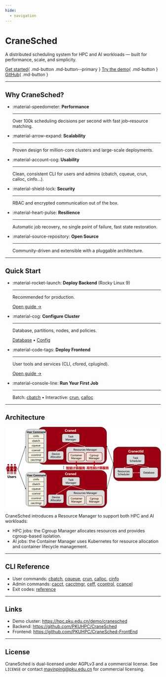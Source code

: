 ```yaml
---
hide:
  - navigation
---
```


# CraneSched

<p class="lead">A distributed scheduling system for HPC and AI workloads — built for performance, scale, and simplicity.</p>

[Get started](deployment/index.md){ .md-button .md-button--primary } [Try the demo](https://hpc.pku.edu.cn/demo/cranesched){ .md-button } [GitHub](https://github.com/PKUHPC/CraneSched){ .md-button }

---

## Why CraneSched?

<div class="grid cards" markdown>

- :material-speedometer: **Performance**

    ---

    Over 100k scheduling decisions per second with fast job–resource matching.

- :material-arrow-expand: **Scalability**

    ---

    Proven design for million-core clusters and large-scale deployments.

- :material-account-cog: **Usability**

    ---

    Clean, consistent CLI for users and admins (cbatch, cqueue, crun, calloc, cinfo…).

- :material-shield-lock: **Security**

    ---

    RBAC and encrypted communication out of the box.

- :material-heart-pulse: **Resilience**

    ---

    Automatic job recovery, no single point of failure, fast state restoration.

- :material-source-repository: **Open Source**

    ---

    Community-driven and extensible with a pluggable architecture.

</div>

---

## Quick Start

<div class="grid cards" markdown>

- :material-rocket-launch: **Deploy Backend** (Rocky Linux 9)

    ---

    Recommended for production.

    [Open guide →](deployment/backend/Rocky9.md)

- :material-cog: **Configure Cluster**

    ---

    Database, partitions, nodes, and policies.

    [Database](deployment/configuration/database.md) • [Config](deployment/configuration/config.md)

- :material-code-tags: **Deploy Frontend**

    ---

    User tools and services (CLI, cfored, cplugind).

    [Open guide →](deployment/frontend/frontend.md)

- :material-console-line: **Run Your First Job**

    ---

    Batch: [cbatch](command/cbatch.md) • Interactive: [crun](command/crun.md), [calloc](command/calloc.md)

</div>

---

## Architecture

![CraneSched architecture](images/Architecture.png)

CraneSched introduces a Resource Manager to support both HPC and AI workloads:

- HPC jobs: the Cgroup Manager allocates resources and provides cgroup-based isolation.
- AI jobs: the Container Manager uses Kubernetes for resource allocation and container lifecycle management.

---

## CLI Reference

- User commands: [cbatch](command/cbatch.md), [cqueue](command/cqueue.md), [crun](command/crun.md), [calloc](command/calloc.md), [cinfo](command/cinfo.md)
- Admin commands: [cacct](command/cacct.md), [cacctmgr](command/cacctmgr.md), [ceff](command/ceff.md), [ccontrol](command/ccontrol.md), [ccancel](command/ccancel.md)
- Exit codes: [reference](referrence/exit_code.md)

---

## Links

- Demo cluster: <https://hpc.pku.edu.cn/demo/cranesched>
- Backend: <https://github.com/PKUHPC/CraneSched>
- Frontend: <https://github.com/PKUHPC/CraneSched-FrontEnd>

---

## License

CraneSched is dual-licensed under AGPLv3 and a commercial license. See `LICENSE` or contact mayinping@pku.edu.cn for commercial licensing.
